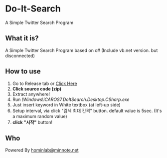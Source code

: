 # Do-It-Search
A Simple Twitter Search Program

## What it is?
A Simple Twitter Search Program based on c# (Include vb.net version. but disconnected)

## How to use
1. Go to Release tab or [Click Here](https://github.com/icaros7/Do-It-Search/release/latest/)
2. **Click source code (zip)**
3. Extract anywhere!
4. Run *\Windows\iCAROS7.DoItSearch.Desktop.CSharp.exe*
5. Just insert keyword in White textbox (at left-up side)
6. Setup interval, via click "검색 최대 간격" button. default value is 5sec. (It's a maximum random value)
6. **click "시작"** button!

## Who
Powered By hominlab@minnote.net
